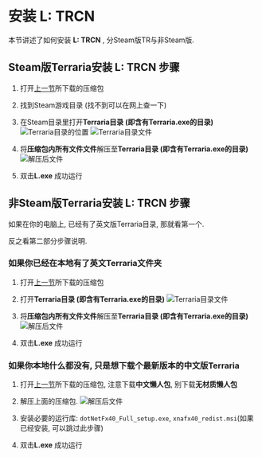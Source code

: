 # 安装 **L: TRCN**

本节讲述了如何安装 **L: TRCN** , 分Steam版TR与非Steam版.

## Steam版Terraria安装 **L: TRCN** 步骤

1. 打开[上一节][1]所下载的压缩包

2. 找到Steam游戏目录 (找不到可以在网上查一下)

3. 在Steam目录里打开**Terraria目录 (即含有Terraria.exe的目录)**
![Terraria目录的位置][2]
![Terraria目录文件][3]

4. 将**压缩包内所有文件文件**解压至**Terraria目录 (即含有Terraria.exe的目录)**
![解压后文件][4]

5. 双击**L.exe** 成功运行

## 非Steam版Terraria安装 **L: TRCN** 步骤

如果在你的电脑上, 已经有了英文版Terraria目录, 那就看第一个.

反之看第二部分步骤说明.

### 如果你已经在本地有了英文Terraria文件夹

1. 打开[上一节][1]所下载的压缩包

2. 打开**Terraria目录 (即含有Terraria.exe的目录)**
![Terraria目录文件][3]

3. 将**压缩包内所有文件文件**解压至**Terraria目录 (即含有Terraria.exe的目录)**
![解压后文件][4]

4. 双击**L.exe** 成功运行

### 如果你本地什么都没有, 只是想下载个最新版本的中文版Terraria

1. 打开[上一节][1]所下载的压缩包, 注意下载**中文懒人包**, 别下载**无材质懒人包**

2. 解压上面的压缩包.
![解压后文件][4]

3. 安装必要的运行库: `dotNetFx40_Full_setup.exe`, `xnafx40_redist.msi`(如果已经安装, 可以跳过此步骤)

4. 双击**L.exe** 成功运行


[1]: HowToDownload.md
[2]: https://raw.githubusercontent.com/mistzzt/L_Instructions/master/images/InstallL_1.png
[3]: https://raw.githubusercontent.com/mistzzt/L_Instructions/master/images/InstallL_2.png
[4]: https://raw.githubusercontent.com/mistzzt/L_Instructions/master/images/InstallL_3.png
